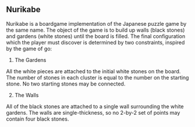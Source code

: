 Nurikabe
--------

Nurikabe is a boardgame implementation of the Japanese puzzle game by
the same name. The object of the game is to build up walls (black
stones) and gardens (white stones) until the board is filled. The
final configuration which the player must discover is determined by
two constraints, inspired by the game of go:

1. The Gardens

All the white pieces are attached to the initial white stones on the
board. The number of stones in each cluster is equal to the number on
the starting stone. No two starting stones may be connected.

2. The Walls

All of the black stones are attached to a single wall surrounding the
white gardens. The walls are single-thickness, so no 2-by-2 set of
points may contain four black stones.

